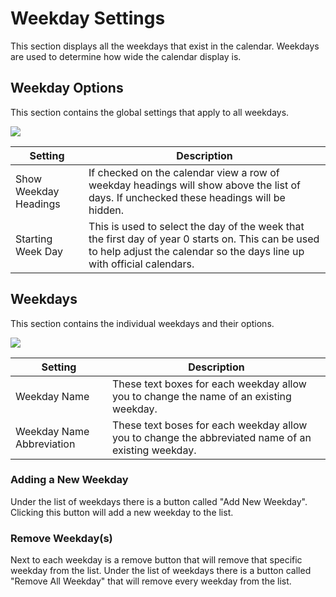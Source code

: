 # Weekday Settings

This section displays all the weekdays that exist in the calendar. Weekdays are used to determine how wide the calendar display is.

## Weekday Options

This section contains the global settings that apply to all weekdays.

![](media://calendar-weekday-options.png)

| Setting               | Description                                                                                                                                                                  |
|-----------------------|------------------------------------------------------------------------------------------------------------------------------------------------------------------------------|
| Show Weekday Headings | If checked on the calendar view a row of weekday headings will show above the list of days. If unchecked these headings will be hidden.                                      |
| Starting Week Day     | This is used to select the day of the week that the first day of year 0 starts on. This can be used to help adjust the calendar so the days line up with official calendars. |

## Weekdays

This section contains the individual weekdays and their options.

![](media://calendar-weekdays.png)

| Setting                   | Description                                                                                        |
|---------------------------|----------------------------------------------------------------------------------------------------|
| Weekday Name              | These text boxes for each weekday allow you to change the name of an existing weekday.             |
| Weekday Name Abbreviation | These text boses for each weekday allow you to change the abbreviated name of an existing weekday. |


### Adding a New Weekday
Under the list of weekdays there is a button called "Add New Weekday". Clicking this button will add a new weekday to the list.

### Remove Weekday(s)
Next to each weekday is a remove button that will remove that specific weekday from the list. Under the list of weekdays there is a button called "Remove All Weekday" that will remove every weekday from the list.